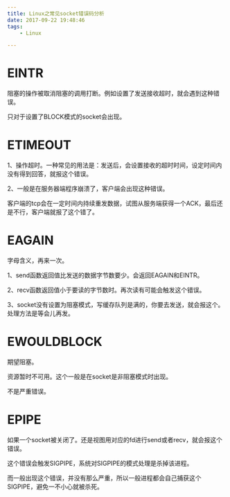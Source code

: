 ```yaml
---
title: Linux之常见socket错误码分析
date: 2017-09-22 19:48:46
tags:
	- Linux

---
```




# EINTR

阻塞的操作被取消阻塞的调用打断。例如设置了发送接收超时，就会遇到这种错误。

只对于设置了BLOCK模式的socket会出现。



# ETIMEOUT

1、操作超时。一种常见的用法是：发送后，会设置接收的超时时间，设定时间内没有得到回答，就报这个错误。

2、一般是在服务器端程序崩溃了，客户端会出现这种错误。

客户端的tcp会在一定时间内持续重发数据，试图从服务端获得一个ACK，最后还是不行，客户端就报了这个错了。



# EAGAIN

字母含义，再来一次。

1、send函数返回值比发送的数据字节数要少。会返回EAGAIN和EINTR。

2、recv函数返回值小于要读的字节数时。再次读有可能会触发这个错误。

3、socket没有设置为阻塞模式，写缓存队列是满的，你要去发送，就会报这个。处理方法是等会儿再发。



# EWOULDBLOCK

期望阻塞。

资源暂时不可用。这个一般是在socket是非阻塞模式时出现。

不是严重错误。

# EPIPE

如果一个socket被关闭了。还是视图用对应的fd进行send或者recv，就会报这个错误。

这个错误会触发SIGPIPE，系统对SIGPIPE的模式处理是杀掉该进程。

而一般出现这个错误，并没有那么严重，所以一般进程都会自己捕获这个SIGPIPE，避免一不小心就被杀死。

